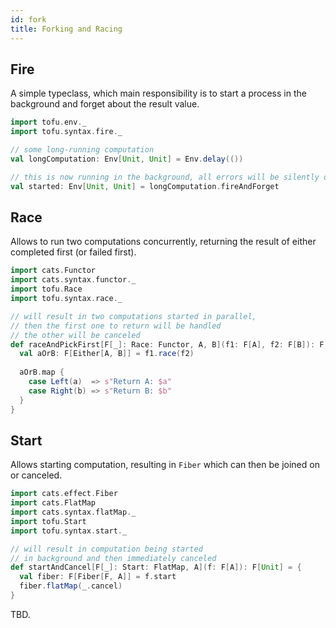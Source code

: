 ```yaml
---
id: fork
title: Forking and Racing
---
```




## Fire
A simple typeclass, which main responsibility is to start a process in the background and forget about the result value.
```scala
import tofu.env._
import tofu.syntax.fire._

// some long-running computation
val longComputation: Env[Unit, Unit] = Env.delay(())

// this is now running in the background, all errors will be silently discarded
val started: Env[Unit, Unit] = longComputation.fireAndForget
``` 

## Race
Allows to run two computations concurrently, returning the result of either completed first (or failed first).
```scala
import cats.Functor
import cats.syntax.functor._
import tofu.Race
import tofu.syntax.race._

// will result in two computations started in parallel, 
// then the first one to return will be handled
// the other will be canceled 
def raceAndPickFirst[F[_]: Race: Functor, A, B](f1: F[A], f2: F[B]): F[String] = {
  val aOrB: F[Either[A, B]] = f1.race(f2)
  
  aOrB.map {
    case Left(a)  => s"Return A: $a"
    case Right(b) => s"Return B: $b"
  }
}
``` 

## Start
Allows starting computation, resulting in `Fiber` which can then be joined on or canceled.
```scala
import cats.effect.Fiber
import cats.FlatMap
import cats.syntax.flatMap._
import tofu.Start
import tofu.syntax.start._

// will result in computation being started 
// in background and then immediately canceled
def startAndCancel[F[_]: Start: FlatMap, A](f: F[A]): F[Unit] = {
  val fiber: F[Fiber[F, A]] = f.start
  fiber.flatMap(_.cancel)
}
```

TBD.